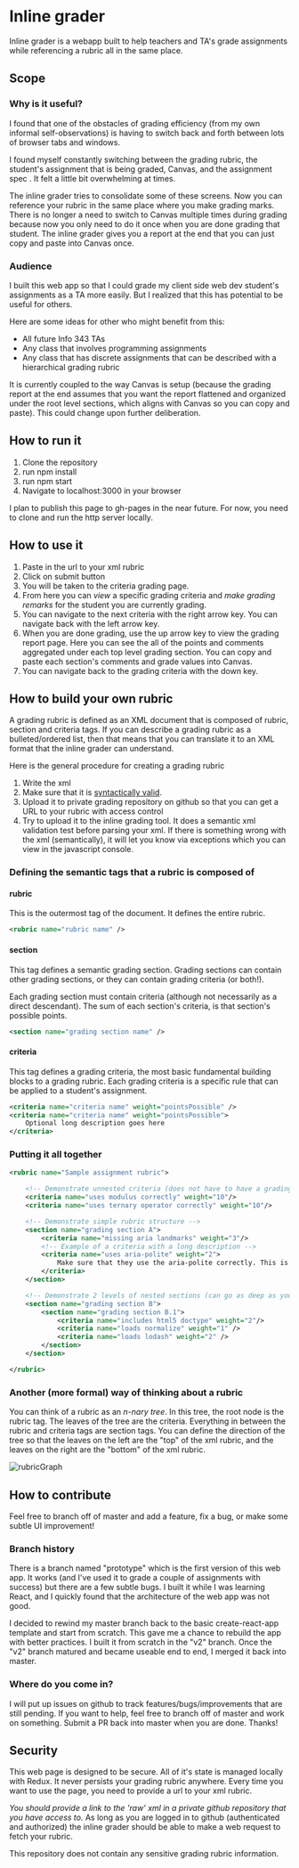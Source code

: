 # Inline grader

Inline grader is a webapp built to help teachers and TA's grade assignments while referencing a rubric all in the same place.

## Scope

### Why is it useful?

I found that one of the obstacles of grading efficiency (from my own informal self-observations) is having to switch back and forth between lots of browser tabs and windows.

I found myself constantly switching between the grading rubric, the student's assignment that is being graded, Canvas, and the assignment spec . It felt a little bit overwhelming at times.

The inline grader tries to consolidate some of these screens. Now you can reference your rubric in the same place where you make grading marks. There is no longer a need to switch to Canvas multiple times during grading because now you only need to do it once when you are done grading that student. The inline grader gives you a report at the end that you can just copy and paste into Canvas once.

### Audience

I built this web app so that I could grade my client side web dev student's assignments as a TA more easily. But I realized that this has potential to be useful for others.

Here are some ideas for other who might benefit from this:

* All future Info 343 TAs
* Any class that involves programming assignments
* Any class that has discrete assignments that can be described with a hierarchical grading rubric

It is currently coupled to the way Canvas is setup (because the grading report at the end assumes that you want the report flattened and organized under the root level sections, which aligns with Canvas so you can copy and paste). This could change upon further deliberation.

## How to run it

1. Clone the repository
2. run npm install
3. run npm start
4. Navigate to localhost:3000 in your browser

I plan to publish this page to gh-pages in the near future. For now, you need to clone and run the http server locally.

## How to use it

1. Paste in the url to your xml rubric
2. Click on submit button
3. You will be taken to the criteria grading page.
4. From here you can *view* a specific grading criteria and *make grading remarks* for the student you are currently grading.
5. You can navigate to the next criteria with the right arrow key. You can navigate back with the left arrow key.
6. When you are done grading, use the up arrow key to view the grading report page. Here you can see the all of the points and comments aggregated under each top level grading section. You can copy and paste each section's comments and grade values into Canvas.
7. You can navigate back to the grading criteria with the down key.

## How to build your own rubric

A grading rubric is defined as an XML document that is composed of rubric, section and criteria tags. If you can describe a grading rubric as a bulleted/ordered list, then that means that you can translate it to an XML format that the inline grader can understand.

Here is the general procedure for creating a grading rubric

1. Write the xml
2. Make sure that it is [syntactically valid](http://codebeautify.org/xmlvalidator).
3. Upload it to private grading repository on github so that you can get a URL to your rubric with access control
4. Try to upload it to the inline grading tool. It does a semantic xml validation test before parsing your xml. If there is something wrong with the xml (semantically), it will let you know via exceptions which you can view in the javascript console.

### Defining the semantic tags that a rubric is composed of

#### rubric

This is the outermost tag of the document. It defines the entire rubric.

```xml
<rubric name="rubric name" />
```

#### section

This tag defines a semantic grading section. Grading sections can contain other grading sections, or they can contain grading criteria (or both!).

Each grading section must contain criteria (although not necessarily as a direct descendant). The sum of each section's criteria, is that section's possible points.

```xml
<section name="grading section name" />
```

#### criteria

This tag defines a grading criteria, the most basic fundamental building blocks to a grading rubric. Each grading criteria is a specific rule that can be applied to a student's assignment.

```xml
<criteria name="criteria name" weight="pointsPossible" />
<criteria name="criteria name" weight="pointsPossible">
	Optional long description goes here
</criteria>
```

### Putting it all together

```xml
<rubric name="Sample assignment rubric">

	<!-- Demonstrate unnested criteria (does not have to have a grading section) -->
	<criteria name="uses modulus correctly" weight="10"/>
    <criteria name="uses ternary operator correctly" weight="10"/>

	<!-- Demonstrate simple rubric structure -->
	<section name="grading section A">
		<criteria name="missing aria landmarks" weight="3"/>
    	<!-- Example of a criteria with a long description -->
		<criteria name="uses aria-polite" weight="2">
        	Make sure that they use the aria-polite correctly. This is critical!
    	</criteria>
	</section>

	<!-- Demonstrate 2 levels of nested sections (can go as deep as you want) -->
	<section name="grading section B">
		<section name="grading section B.1">
			<criteria name="includes html5 doctype" weight="2"/>
			<criteria name="loads normalize" weight="1" />
			<criteria name="loads lodash" weight="2" />
		</section>
	</section>

</rubric>

```

### Another (more formal) way of thinking about a rubric

You can think of a rubric as an *n-nary tree*. In this tree, the root node is the rubric tag. The leaves of the tree are the criteria. Everything in between the rubric and criteria tags are section tags. You can define the direction of the tree so that the leaves on the left are the "top" of the xml rubric, and the leaves on the right are the "bottom" of the xml rubric.

![rubricGraph](http://i.imgur.com/WOmnaLG.png "XML rubric as an n-ary tree")






## How to contribute

Feel free to branch off of master and add a feature, fix a bug, or make some subtle UI improvement!

### Branch history

There is a branch named "prototype" which is the first version of this web app. It works (and I've used it to grade a couple of assignments with success) but there are a few subtle bugs. I built it while I was learning React, and I quickly found that the architecture of the web app was not good.


I decided to rewind my master branch back to the basic create-react-app template and start from scratch. This gave me a chance to rebuild the app with better practices. I built it from scratch in the "v2" branch. Once the "v2" branch matured and became useable end to end, I merged it back into master.

### Where do you come in?

I will put up issues on github to track features/bugs/improvements that are still pending. If you want to help, feel free to branch off of master and work on something. Submit a PR back into master when you are done. Thanks!


		

## Security

This web page is designed to be secure. All of it's state is managed locally with Redux. It never persists your grading rubric anywhere. Every time you want to use the page, you need to provide a url to your xml rubric.

*You should provide a link to the 'raw' xml in a private github repository that you have access to.* As long as you are logged in to github (authenticated and authorized) the inline grader should be able to make a web request to fetch your rubric.

This repository does not contain any sensitive grading rubric information.